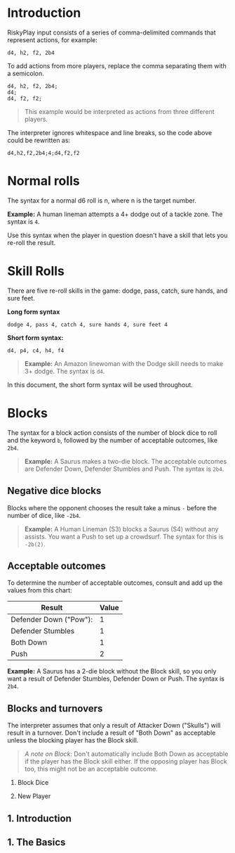 
# Introduction

RiskyPlay input consists of a series of comma-delimited commands that represent actions, for example:
```
d4, h2, f2, 2b4
```

To add actions from more players, replace the comma separating them with a semicolon.
```
d4, h2, f2, 2b4;
d4;
d4, f2, f2;
```
> This example would be interpreted as actions from three different players.

The interpreter ignores whitespace and line breaks, so the code above could be rewritten as:

```
d4,h2,f2,2b4;4;d4,f2,f2
```

# Normal rolls

The syntax for a normal d6 roll is n, where n is the target number.

**Example:** A human lineman attempts a 4+ dodge out of a tackle zone. The syntax is ``4``.

Use this syntax when the player in question doesn't have a skill that lets you re-roll the result.

# Skill Rolls
There are five re-roll skills in the game: dodge, pass, catch, sure hands, and sure feet.

**Long form syntax**
```
dodge 4, pass 4, catch 4, sure hands 4, sure feet 4
```

**Short form syntax:**
```
d4, p4, c4, h4, f4
```

> **Example:** An Amazon linewoman with the Dodge skill needs to make 3+ dodge. The syntax is `d4`.

In this document, the short form syntax will be used throughout.

# Blocks
The syntax for a block action consists of the number of block dice to roll and the keyword `b`, followed by the number of acceptable outcomes, like `2b4`.

> **Example:** A Saurus makes a two-die block. The acceptable outcomes are Defender Down, Defender Stumbles and Push. The syntax is `2b4`.

## Negative dice blocks
Blocks where the opponent chooses the result take a minus `-` before the number of dice, like `-2b4`.

> **Example:** A Human Lineman (S3) blocks a Saurus (S4) without any assists. You want a Push to set up a crowdsurf. The syntax for this is `-2b(2)`.

## Acceptable outcomes
To determine the number of acceptable outcomes, consult and add up the values from this chart:

|Result|Value|
|-|-|
|Defender Down ("Pow"): | 1 |
|Defender Stumbles | 1 |
|Both Down | 1 |
|Push | 2 |

**Example:** A Saurus has a 2-die block without the Block skill, so you only want a result of Defender Stumbles, Defender Down or Push. The syntax is `2b4`.

## Blocks and turnovers
The interpreter assumes that only a result of Attacker Down ("Skulls") will result in a turnover. Don't include a result of "Both Down" as acceptable unless the blocking player has the Block skill.

> *A note on Block:* Don't automatically include Both Down as acceptable if the player has the Block skill either. If the opposing player has Block too, this might not be an acceptable outcome.





1. Block Dice


1. New Player

## 1. Introduction

## 1. The Basics

